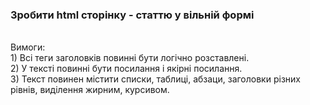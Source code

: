 <h3>Зробити html сторінку - статтю у вільній формi</h3><br>
Вимоги:<br>
1) Всі теги заголовків повинні бути логічно розставлені.<br>
2) У тексті повинні бути посилання і якірні посилання.<br>
3) Текст повинен містити списки, таблиці, абзаци, заголовки різних рівнів, виділення жирним, курсивом.<br>
